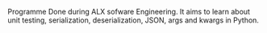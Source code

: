 Programme Done during ALX sofware Engineering. It aims to learn about unit testing, serialization, deserialization, JSON, args and kwargs in Python.


